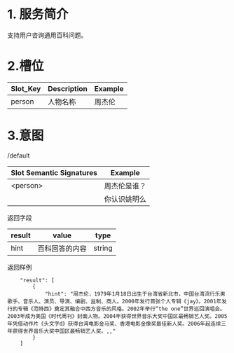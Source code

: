 # 1. 服务简介

支持用户咨询通用百科问题。

# 2.槽位

| **Slot\_Key** | **Description** | **Example** |
| --- | --- | --- |
| person | 人物名称 | 周杰伦 |

# 3.意图

\/default

| **Slot Semantic Signatures** | **Example** |
| --- | --- |
| &lt;person&gt; | 周杰伦是谁？ |
|  | 你认识姚明么 |

返回字段

| **result** | **value** | **type** |
| --- | --- | --- |
| hint | 百科回答的内容 | string |

返回样例

```
    "result": [
        {
            "hint": "周杰伦，1979年1月18日出生于台湾省新北市，中国台湾流行乐男歌手、音乐人、演员、导演、编剧、监制、商人。2000年发行首张个人专辑《jay》。2001年发行的专辑《范特西》奠定其融合中西方音乐的风格。2002年举行“the one”世界巡回演唱会。2003年成为美国《时代周刊》封面人物。2004年获得世界音乐大奖中国区最畅销艺人奖。2005年凭借动作片《头文字d》获得台湾电影金马奖、香港电影金像奖最佳新人奖。2006年起连续三年获得世界音乐大奖中国区最畅销艺人奖。,,"
        }
    ]
```

